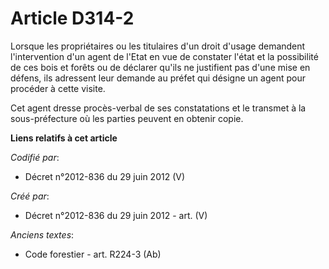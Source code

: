 # Article D314-2

Lorsque les propriétaires ou les titulaires d'un droit d'usage demandent l'intervention d'un agent de l'Etat en vue de
constater l'état et la possibilité de ces bois et forêts ou de déclarer qu'ils ne justifient pas d'une mise en défens, ils
adressent leur demande au préfet qui désigne un agent pour procéder à cette visite.

Cet agent dresse procès-verbal de ses constatations et le transmet à la sous-préfecture où les parties peuvent en obtenir
copie.

**Liens relatifs à cet article**

_Codifié par_:

  - Décret n°2012-836 du 29 juin 2012 (V)

_Créé par_:

  - Décret n°2012-836 du 29 juin 2012 - art. (V)

_Anciens textes_:

  - Code forestier - art. R224-3 (Ab)
